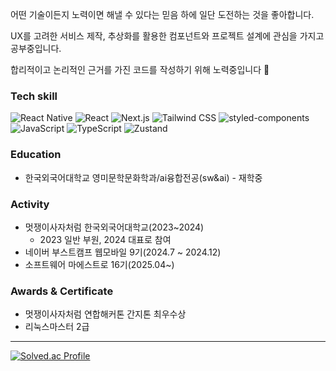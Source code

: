 어떤 기술이든지 노력이면 해낼 수 있다는 믿음 하에 일단 도전하는 것을 좋아합니다.  

UX를 고려한 서비스 제작, 추상화를 활용한 컴포넌트와 프로젝트 설계에 관심을 가지고 공부중입니다.

합리적이고 논리적인 근거를 가진 코드를 작성하기 위해 노력중입니다 💪

### Tech skill
![React Native](https://img.shields.io/badge/React%20Native-61DAFB?style=for-the-badge&logo=react&logoColor=white) ![React](https://img.shields.io/badge/React-61DAFB?style=for-the-badge&logo=react&logoColor=white) ![Next.js](https://img.shields.io/badge/Next.js-000000?style=for-the-badge&logo=next.js&logoColor=white)
![Tailwind CSS](https://img.shields.io/badge/Tailwind%20CSS-38B2AC?style=for-the-badge&logo=tailwind-css&logoColor=white) ![styled-components](https://img.shields.io/badge/styled--components-DB7093?style=for-the-badge&logo=styled-components&logoColor=white)
![JavaScript](https://img.shields.io/badge/JavaScript-F7DF1E?style=for-the-badge&logo=javascript&logoColor=black) ![TypeScript](https://img.shields.io/badge/TypeScript-3178C6?style=for-the-badge&logo=typescript&logoColor=white)
![Zustand](https://img.shields.io/badge/Zustand-FF8800?style=for-the-badge&logo=zustand&logoColor=white)

### Education
- 한국외국어대학교 영미문학문화학과/ai융합전공(sw&ai) - 재학중
### Activity
- 멋쟁이사자처럼 한국외국어대학교(2023~2024)
  - 2023 일반 부원, 2024 대표로 참여
- 네이버 부스트캠프 웹모바일 9기(2024.7 ~ 2024.12)
- 소프트웨어 마에스트로 16기(2025.04~)
### Awards & Certificate
- 멋쟁이사자처럼 연합해커톤 간지톤 최우수상
- 리눅스마스터 2급
----

[![Solved.ac Profile](http://mazassumnida.wtf/api/v2/generate_badge?boj=dup33333)](https://solved.ac/dup33333/)


<!--
**alsgud8311/alsgud8311** is a ✨ _special_ ✨ repository because its `README.md` (this file) appears on your GitHub profile.

Here are some ideas to get you started:

- 🔭 I’m currently working on ...
- 🌱 I’m currently learning ...
- 👯 I’m looking to collaborate on ...
- 🤔 I’m looking for help with ...
- 💬 Ask me about ...
- 📫 How to reach me: ...
- 😄 Pronouns: ...
- ⚡ Fun fact: ...
-->
